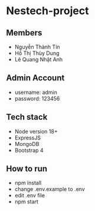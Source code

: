 # Nestech-project
## Members
- Nguyễn Thành Tín
- Hồ Thị Thùy Dung
- Lê Quang Nhật Anh
## Admin Account
- username: admin
- password: 123456
## Tech stack
- Node version 18+
- ExpressJS
- MongoDB
- Bootstrap 4
## How to run
- npm install
- change .env.example to .env
- edit .env file
- npm start

